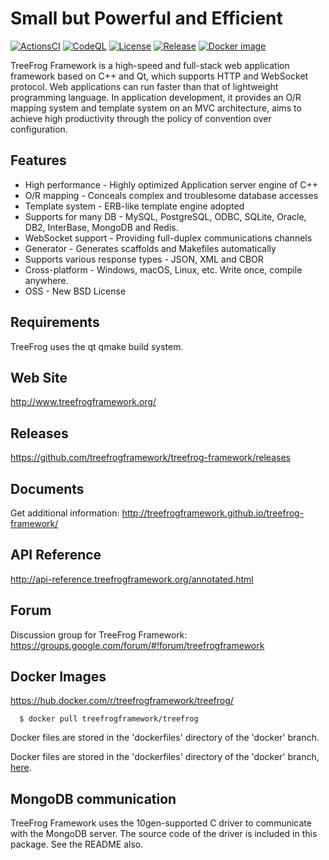 # Small but Powerful and Efficient

[![ActionsCI](https://github.com/treefrogframework/treefrog-framework/actions/workflows/actions.yml/badge.svg)](https://github.com/treefrogframework/treefrog-framework/actions/workflows/actions.yml)
[![CodeQL](https://github.com/treefrogframework/treefrog-framework/actions/workflows/codeql-analysis.yml/badge.svg)](https://github.com/treefrogframework/treefrog-framework/actions/workflows/codeql-analysis.yml)
[![License](https://img.shields.io/badge/License-BSD%203--Clause-blue.svg)](https://opensource.org/licenses/BSD-3-Clause)
[![Release](https://img.shields.io/github/v/release/treefrogframework/treefrog-framework.svg)](https://github.com/treefrogframework/treefrog-framework/releases)
[![Docker image](https://img.shields.io/badge/Docker-image-blue.svg)](https://hub.docker.com/r/treefrogframework/treefrog/)

TreeFrog Framework is a high-speed and full-stack web application framework
based on C++ and Qt, which supports HTTP and WebSocket protocol. Web
applications can run faster than that of lightweight programming language.
In application development, it provides an O/R mapping system and template
system on an MVC architecture, aims to achieve high productivity through the
policy of convention over configuration.

## Features

- High performance - Highly optimized Application server engine of C++
- O/R mapping - Conceals complex and troublesome database accesses
- Template system - ERB-like template engine adopted
- Supports for many DB - MySQL, PostgreSQL, ODBC, SQLite, Oracle, DB2,
  InterBase, MongoDB and Redis.
- WebSocket support - Providing full-duplex communications channels
- Generator - Generates scaffolds and Makefiles automatically
- Supports various response types - JSON, XML and CBOR
- Cross-platform - Windows, macOS, Linux, etc. Write once, compile anywhere.
- OSS - New BSD License

## Requirements

TreeFrog uses the qt qmake build system.

## Web Site

http://www.treefrogframework.org/

## Releases

https://github.com/treefrogframework/treefrog-framework/releases

## Documents

Get additional information:
http://treefrogframework.github.io/treefrog-framework/

## API Reference

http://api-reference.treefrogframework.org/annotated.html

## Forum

Discussion group for TreeFrog Framework:
https://groups.google.com/forum/#!forum/treefrogframework

## Docker Images

https://hub.docker.com/r/treefrogframework/treefrog/

```
  $ docker pull treefrogframework/treefrog
```
  Docker files are stored in the 'dockerfiles' directory of the 'docker' branch.

Docker files are stored in the 'dockerfiles' directory of the 'docker' branch, [here](https://github.com/treefrogframework/treefrog-framework/tree/docker/dockerfiles).

## MongoDB communication

TreeFrog Framework uses the 10gen-supported C driver to communicate with the
MongoDB server. The source code of the driver is included in this package.
See the README also.

